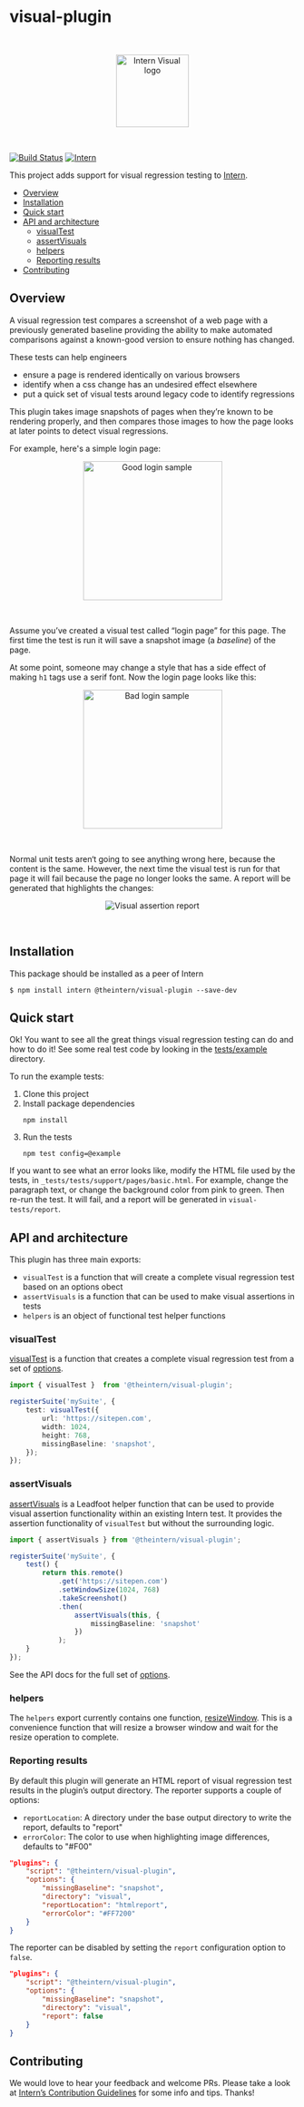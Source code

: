# visual-plugin

<!-- prettier-ignore-start -->
<!-- start-github-only -->
<br><p align="center"><img src="https://cdn.rawgit.com/theintern/visual-plugin/5115be20a45bec46da24e030c9887968b098c36a/docs/logo.svg" alt="Intern Visual logo" height="128"></p><br>
<!-- end-github-only -->

<!-- start-github-only -->
[![Build Status](https://travis-ci.org/theintern/visual-plugin.svg?branch=master)](https://travis-ci.org/theintern/visual-plugin)<!-- end-github-only -->
[![Intern](http://theintern.github.io/images/intern-v4.svg)](https://github.com/theintern/intern/)
<!-- prettier-ignore-end -->

This project adds support for visual regression testing to
[Intern](https://theintern.io).

<!-- vim-markdown-toc GFM -->

* [Overview](#overview)
* [Installation](#installation)
* [Quick start](#quick-start)
* [API and architecture](#api-and-architecture)
	* [visualTest](#visualtest)
	* [assertVisuals](#assertvisuals)
	* [helpers](#helpers)
	* [Reporting results](#reporting-results)
* [Contributing](#contributing)

<!-- vim-markdown-toc -->

## Overview

A visual regression test compares a screenshot of a web page with a previously
generated baseline providing the ability to make automated comparisons against a
known-good version to ensure nothing has changed.

These tests can help engineers

*   ensure a page is rendered identically on various browsers
*   identify when a css change has an undesired effect elsewhere
*   put a quick set of visual tests around legacy code to identify regressions

This plugin takes image snapshots of pages when they’re known to be rendering
properly, and then compares those images to how the page looks at later points
to detect visual regressions.

For example, here's a simple login page:

<p align="center"><img src="https://cdn.rawgit.com/theintern/visual-plugin/master/docs/good.png" alt="Good login sample" width="245"></p><br>

Assume you’ve created a visual test called “login page” for this page. The first
time the test is run it will save a snapshot image (a _baseline_) of the page.

At some point, someone may change a style that has a side effect of making `h1`
tags use a serif font. Now the login page looks like this:

<p align="center"><img src="https://cdn.rawgit.com/theintern/visual-plugin/master/docs/bad.png" alt="Bad login sample" width="245"></p><br>

Normal unit tests aren‘t going to see anything wrong here, because the content
is the same. However, the next time the visual test is run for that page it will
fail because the page no longer looks the same. A report will be generated that
highlights the changes:

<p align="center"><img src="https://cdn.rawgit.com/theintern/visual-plugin/master/docs/report.png" alt="Visual assertion report"></p><br>

## Installation

This package should be installed as a peer of Intern

```
$ npm install intern @theintern/visual-plugin --save-dev
```

## Quick start

Ok! You want to see all the great things visual regression testing can do and
how to do it! See some real test code by looking in the
[tests/example](./tests/example) directory.

To run the example tests:

1.  Clone this project
1.  Install package dependencies
    ```
    npm install
    ```
1.  Run the tests
    ```
    npm test config=@example
    ```

If you want to see what an error looks like, modify the HTML file used by the
tests, in `_tests/tests/support/pages/basic.html`. For example, change the
paragraph text, or change the background color from pink to green. Then re-run
the test. It will fail, and a report will be generated in `visual-tests/report`.

## API and architecture

This plugin has three main exports:

*   `visualTest` is a function that will create a complete visual regression
    test based on an options obect
*   `assertVisuals` is a function that can be used to make visual assertions in
    tests
*   `helpers` is an object of functional test helper functions

### visualTest

[visualTest](https://theintern.io/docs.html#visual-plugin/1/api/test/visualtest)
is a function that creates a complete visual regression test from a set of
[options](https://theintern.io/docs.html#visual-plugin/1/api/test/options).

```ts
import { visualTest }  from '@theintern/visual-plugin';

registerSuite('mySuite', {
    test: visualTest({
        url: 'https://sitepen.com',
        width: 1024,
        height: 768,
        missingBaseline: 'snapshot',
    });
});
```

### assertVisuals

[assertVisuals](https://theintern.io/docs.html#visual-plugin/1/api/assert/assertvisuals)
is a Leadfoot helper function that can be used to provide visual assertion
functionality within an existing Intern test. It provides the assertion
functionality of `visualTest` but without the surrounding logic.

```ts
import { assertVisuals } from '@theintern/visual-plugin';

registerSuite('mySuite', {
    test() {
        return this.remote()
            .get('https://sitepen.com')
            .setWindowSize(1024, 768)
            .takeScreenshot()
            .then(
                assertVisuals(this, {
                    missingBaseline: 'snapshot'
                })
            );
    }
});
```

See the API docs for the full set of
[options](https://theintern.io/docs.html#visual-plugin/1/api/assert/options-1).

### helpers

The `helpers` export currently contains one function,
[resizeWindow](https://theintern.io/docs.html#visual-plugin/1/api/helpers%2FresizeWindow/resizeWindow).
This is a convenience function that will resize a browser window and wait for
the resize operation to complete.

### Reporting results

By default this plugin will generate an HTML report of visual regression test
results in the plugin’s output directory. The reporter supports a couple of
options:

*   `reportLocation`: A directory under the base output directory to write the
    report, defaults to "report"
*   `errorColor`: The color to use when highlighting image differences, defaults
    to "#F00"

```json
"plugins": {
    "script": "@theintern/visual-plugin",
    "options": {
        "missingBaseline": "snapshot",
        "directory": "visual",
        "reportLocation": "htmlreport",
        "errorColor": "#FF7200"
    }
}
```

The reporter can be disabled by setting the `report` configuration option to
`false`.

```json
"plugins": {
    "script": "@theintern/visual-plugin",
    "options": {
        "missingBaseline": "snapshot",
        "directory": "visual",
        "report": false
    }
}
```

## Contributing

We would love to hear your feedback and welcome PRs. Please take a look at
[Intern’s Contribution Guidelines](https://github.com/theintern/intern/blob/master/CONTRIBUTING.md)
for some info and tips. Thanks!

<!-- doc-viewer-config
{
    "api": "docs/api.json"
}
-->
